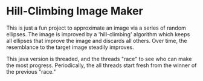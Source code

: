 # Hill-Climbing Image Maker

This is just a fun project to approximate an image via 
a series of random ellipses. The image is improved by
a 'hill-climbing' algorithm which keeps all ellipses that
improve the image and discards all others. Over time, the
resemblance to the target image steadily improves.

This java version is threaded, and the threads "race" to see
who can make the most progress. Periodically, the all threads
start fresh from the winner of the previous "race."

